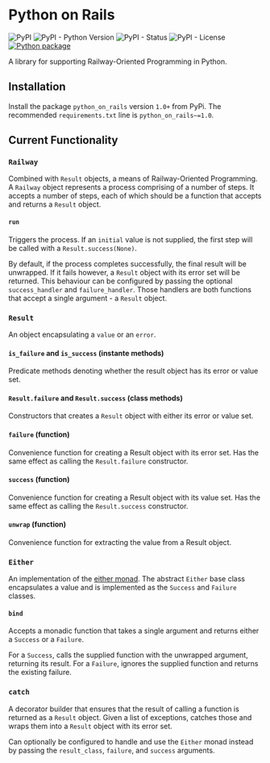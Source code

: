 # Python on Rails

![PyPI](https://img.shields.io/pypi/v/python-on-rails)
![PyPI - Python Version](https://img.shields.io/pypi/pyversions/python-on-rails)
![PyPI - Status](https://img.shields.io/pypi/status/python-on-rails)
![PyPI - License](https://img.shields.io/pypi/l/python-on-rails)
[![Python package](https://github.com/funnel-io/python-on-rails/actions/workflows/python-package.yml/badge.svg)](https://github.com/funnel-io/python-on-rails/actions/workflows/python-package.yml)

A library for supporting Railway-Oriented Programming in Python.

## Installation

Install the package `python_on_rails` version `1.0+` from PyPi.
The recommended `requirements.txt` line is `python_on_rails~=1.0`.

## Current Functionality

### `Railway`

Combined with `Result` objects, a means of Railway-Oriented Programming.
A `Railway` object represents a process comprising of a number of steps. It accepts a number of steps, each of which should be a function that accepts and returns a `Result` object.

#### `run`

Triggers the process. If an `initial` value is not supplied, the first step will be called with a `Result.success(None)`.

By default, if the process completes successfully, the final result will be unwrapped. If it fails however, a `Result` object with its error set will be returned. This behaviour can be configured by passing the optional `success_handler` and `failure_handler`. Those handlers are both functions that accept a single argument - a `Result` object.


### `Result`

An object encapsulating a `value` or an `error`.

#### `is_failure` and `is_success` (instante methods)

Predicate methods denoting whether the result object has its error or value set.

#### `Result.failure` and `Result.success` (class methods)

Constructors that creates a `Result` object with either its error or value set.

#### `failure` (function)

Convenience function for creating a Result object with its error set.
Has the same effect as calling the `Result.failure` constructor.

#### `success` (function)

Convenience function for creating a Result object with its value set.
Has the same effect as calling the `Result.success` constructor.

#### `unwrap` (function)

Convenience function for extracting the value from a Result object.


### `Either`

An implementation of the [either monad](). The abstract `Either` base class encapsulates a value and is implemented as the `Success` and `Failure` classes.

#### `bind`

Accepts a monadic function that takes a single argument and returns either a `Success` or a `Failure`.

For a `Success`, calls the supplied function with the unwrapped argument, returning its result.
For a `Failure`, ignores the supplied function and returns the existing failure.


### `catch`

A decorator builder that ensures that the result of calling a function is returned as a `Result` object. Given a list of exceptions, catches those and wraps them into a `Result` object with its error set.

Can optionally be configured to handle and use the `Either` monad instead by passing the `result_class`, `failure`, and `success` arguments.

